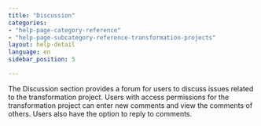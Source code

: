 ```yaml
---
title: "Discussion"
categories:
- "help-page-category-reference"
- "help-page-subcategory-reference-transformation-projects"
layout: help-detail
language: en
sidebar_position: 5

---
```


The Discussion section provides a forum for users to discuss issues related to the transformation project. Users with access permissions for the transformation project can enter new comments and view the comments of others. Users also have the option to reply to comments. 
